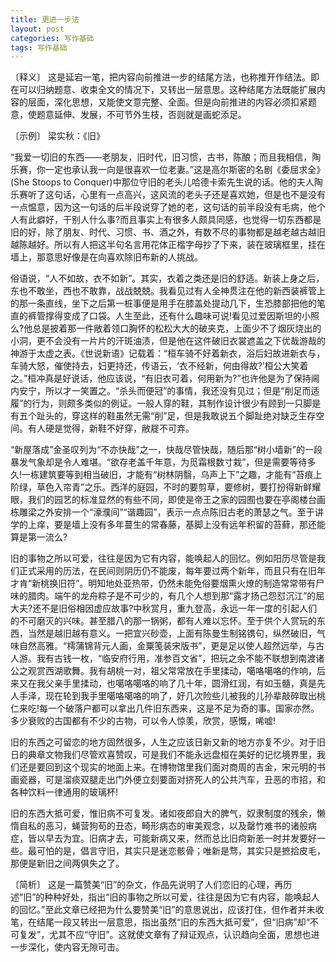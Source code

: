 ```yaml
---
title: 更进一步法
layout: post
categories: 写作基础
tags: 写作基础
---
```


〔释义〕 这是延宕一笔，把内容向前推进一步的结尾方法，也称推开作结法。即在可以归纳题意、收束全文的情况下，又转出一层意思。这种结尾方法既能扩展内容的层面，深化思想，又能使文意完整、全面。但是向前推进的内容必须扣紧题意，使题意延伸、发展，不可节外生枝，否则就是画蛇添足。

〔示例〕 梁实秋：《旧》

“我爱一切旧的东西——老朋友，旧时代，旧习惯，古书，陈酿；而且我相信，陶乐赛，你一定也承认我一向是很喜欢一位老妻。”这是高尔斯密的名剧《委屈求全》(She Stoops to Conquer)中那位守旧的老头儿哈德卡索先生说的话。他的夫人陶乐赛听了这句话，心里有一点高兴，这风流的老头子还是喜欢她，但是也不是没有一点愠意，因为这一句话的后半段说穿了她的老，这句话的前半段没有毛病，他个人有此癖好，干别人什么事?而且事实上有很多人颇具同感，也觉得一切东西都是旧的好，除了朋友、时代、习惯、书、酒之外，有数不尽的事物都是越老越古越旧越陈越好。所以有人把这半句名言用花体正楷字母抄了下来，装在玻璃框里，挂在墙上，那意思好像是在向喜欢除旧布新的人挑战。

俗语说，“人不如故，衣不如新”。其实，衣着之类还是旧的舒适。新装上身之后，东也不敢坐，西也不敢靠，战战兢兢。我看见过有人全神贯注在他的新西装裤管上的那一条直线，坐下之后第一桩事便是用手在膝盖处提动几下，生恐膝部把他的笔直的裤管撑得变成了口袋。人生至此，还有什么趣味可说!看见过爱因斯坦的小照么?他总是披着那一件敞着领口胸怀的松松大大的破夹克，上面少不了烟灰烧出的小洞，更不会没有一片片的汗斑油渍，但是他在这件破旧衣裳遮盖之下优哉游哉的神游于太虚之表。《世说新语》记载着：“桓车骑不好着新衣，浴后妇故进新衣与，车骑大怒，催使持去，妇更持还，传语云，‘衣不经新，何由得故?’桓公大笑着之。”桓冲真是好说话，他应该说，“有旧衣可着，何用新为?”也许他是为了保持阃内安宁，所以才一笑置之。“杀头而便冠”的事情，我还没有见过；但是“削足而适履”的行为，则颇多类似的例证。一般人穿的鞋，其制作设计很少有顾到一只脚是有五个趾头的，穿这样的鞋虽然无需“削”足，但是我敢说五个脚趾绝对缺乏生存空间。有人硬是觉得，新鞋不好穿，敝屣不可弃。

“新屋落成”金圣叹列为“不亦快哉”之一，快哉尽管快哉，随后那“树小墙新”的一段暴发气象却是令人难堪。“欲存老盖千年意，为觅霜根数寸栽”，但是需要等待多久!一栋建筑要等到相当破旧，才能有“树林阴翳，乌声上下”之趣，才能有“苔痕上阶绿，草色入帘青”之乐。西洋的庭园，不时的要剪草，要修树，要打扮得新鲜耀眼，我们的园艺的标准显然的有些不同，即使是帝王之家的园囿也要在亭阁楼台画栋雕梁之外安排一个“濠濮间”“谐趣园”，表示一点点陈旧古老的萧瑟之气。至于讲学的上痒，要是墙上没有多年蔓生的常春藤，基脚上没有远年积留的苔藓，那还能算是第一流么?

旧的事物之所以可爱，往往是因为它有内容，能唤起人的回忆。例如阳历尽管是我们正式采用的历法，在民间则阴历仍不能废，每年要过两个新年，而且只有在旧年才肯“新桃换旧符”。明知地处亚热带，仍然未能免俗要烟熏火燎的制造常常带有尸味的腊肉。端午的龙舟粽子是不可少的，有几个人想到那“露才扬己怨怼沉江”的屈大夫?还不是旧俗相因虚应故事?中秋赏月，重九登高，永远一年一度的引起人们的不可磨灭的兴味。甚至腊八的那一锅粥，都有人难以忘怀。至于供个人赏玩的东西，当然是越旧越有意义。一把宜兴砂壶，上面有陈曼生制铭镌句，纵然破旧，气味自然高雅。“樗蒲锦背元人画，金粟笺装宋版书”，更是足以使人超然远举，与古人游。我有古钱一枚，“临安府行用，准参百文省”，把玩之余不能不联想到南渡诸公之观赏西湖歌舞。我有胡桃一对，祖父常常放在手里揉动，噶咯噶咯的作响，后来又在我父亲手里揉动，也噶咯噶咯的响了几十年，圆滑红润，有如玉髓，真是先人手泽，现在轮到我手里噶咯噶咯的响了，好几次险些儿被我的儿孙辈敲碎取出桃仁来吃!每一个破落户都可以拿出几件旧东西来，这是不足为奇的事。国家亦然。多少衰败的古国都有不少的古物，可以令人惊羡，欣赏，感慨，唏嘘!

旧的东西之可留恋的地方固然很多，人生之应该日新又新的地方亦复不少。对于旧日的典章文物我们尽管欢喜赞叹，可是我们不能永远盘桓在美好的记忆境界里，我们还是要回到这个现实的地面上来。在博物馆里我们面对商周的吉金，宋元明的书画瓷器，可是溜痰双腿走出门外便立刻要面对挤死人的公共汽车，丑恶的市招，和各种饮料一律通用的玻璃杯!

旧的东西大抵可爱，惟旧病不可复发。诸如夜郎自大的脾气，奴隶制度的残余，懒惰自私的恶习，蝇营狗苟的丑态，畸形病态的审美观念，以及罄竹难书的诸般病症，皆以早去为宜。旧病才去，可能新病又来，然而总比旧疴新恙一时并发要好一些。最可怕的是，倡言守旧，其实只是迷恋骸骨；唯新是骛，其实只是摭拾皮毛，那便是新旧之间两俱失之了。

〔简析〕 这是一篇赞美“旧”的杂文，作品先说明了人们恋旧的心理，再历述“旧”的种种好处，指出“旧的事物之所以可爱，往往是因为它有内容，能唤起人的回忆。”至此文章已经把为什么要赞美“旧”的意思说出，应该打住，但作者并未收笔，在结尾一段又转出一层意思，指出虽然“旧的东西大抵可爱”，但“旧病”却“不可复发”，尤其不应“守旧”。这就使文章有了辩证观点，认识趋向全面，思想也进一步深化，使内容无隙可击。 